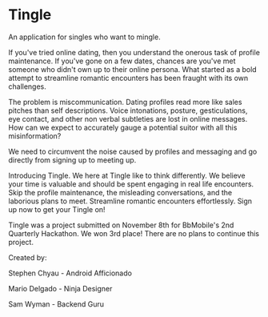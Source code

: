 Tingle
======
An application for singles who want to mingle.

If you've tried online dating, then you understand the onerous task of profile maintenance.  If you've gone on a few dates, chances are you've met someone who didn't own up to their online persona.  What started as a bold attempt to streamline romantic encounters has been fraught with its own challenges.

The problem is miscommunication.  Dating profiles read more like sales pitches than self descriptions.  Voice intonations, posture, gesticulations, eye contact, and other non verbal subtleties are lost in online messages.  How can we expect to accurately gauge a potential suitor with all this misinformation?

We need to circumvent the noise caused by profiles and messaging and go directly from signing up to meeting up.

Introducing Tingle.  We here at Tingle like to think differently.  We believe your time is valuable and should be spent engaging in real life encounters.  Skip the profile maintenance, the misleading conversations, and the laborious plans to meet.  Streamline romantic encounters effortlessly.  Sign up now to get your Tingle on!

Tingle was a project submitted on November 8th for BbMobile's 2nd Quarterly Hackathon.  We won 3rd place!  There are no plans to continue this project.

Created by:

Stephen Chyau - Android Afficionado

Mario Delgado - Ninja Designer

Sam Wyman - Backend Guru
